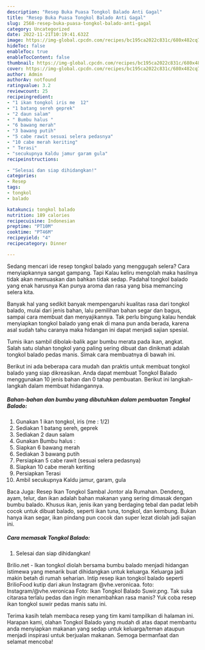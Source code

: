 ```yaml
---
description: "Resep Buka Puasa Tongkol Balado Anti Gagal"
title: "Resep Buka Puasa Tongkol Balado Anti Gagal"
slug: 2568-resep-buka-puasa-tongkol-balado-anti-gagal
category: Uncategorized
date: 2022-11-21T10:19:41.632Z
image: https://img-global.cpcdn.com/recipes/bc195ca2022c831c/680x482cq70/tongkol-balado-foto-resep-utama.jpg
hideToc: false
enableToc: true
enableTocContent: false
thumbnail: https://img-global.cpcdn.com/recipes/bc195ca2022c831c/680x482cq70/tongkol-balado-foto-resep-utama.jpg
cover: https://img-global.cpcdn.com/recipes/bc195ca2022c831c/680x482cq70/tongkol-balado-foto-resep-utama.jpg
author: Admin
authorAv: notfound
ratingvalue: 3.2
reviewcount: 25
recipeingredient:
- "1 ikan tongkol iris me  12"
- "1 batang sereh geprek"
- "2 daun salam"
- " Bumbu halus "
- "6 bawang merah"
- "3 bawang putih"
- "5 cabe rawit sesuai selera pedasnya"
- "10 cabe merah keriting"
- " Terasi"
- "secukupnya Kaldu jamur garam gula"
recipeinstructions:

- "Selesai dan siap dihidangkan!"
categories:
- Resep
tags:
- tongkol
- balado

katakunci: tongkol balado 
nutrition: 189 calories
recipecuisine: Indonesian
preptime: "PT10M"
cooktime: "PT46M"
recipeyield: "4"
recipecategory: Dinner

---
```



Sedang mencari ide resep tongkol balado yang menggugah selera? Cara menyiapkannya sangat gampang. Tapi Kalau keliru mengolah maka hasilnya tidak akan memuaskan dan bahkan tidak sedap. Padahal tongkol balado yang enak harusnya Kan punya aroma dan rasa yang bisa memancing selera kita.


Banyak hal yang sedikit banyak mempengaruhi kualitas rasa dari tongkol balado, mulai dari jenis bahan, lalu pemilihan bahan segar dan bagus, sampai cara membuat dan menyajikannya. Tak perlu bingung kalau hendak menyiapkan tongkol balado yang enak di mana pun anda berada, karena asal sudah tahu caranya maka hidangan ini dapat menjadi sajian spesial.

Tumis ikan sambil dibolak-balik agar bumbu merata pada ikan, angkat. Salah satu olahan tongkol yang paling sering dibuat dan dinikmati adalah tongkol balado pedas manis. Simak cara membuatnya di bawah ini.


Berikut ini ada beberapa cara mudah dan praktis untuk membuat tongkol balado yang siap dikreasikan. Anda dapat membuat Tongkol Balado menggunakan 10 jenis bahan dan 0 tahap pembuatan. Berikut ini langkah-langkah dalam membuat hidangannya.

<!--inarticleads1-->

##### Bahan-bahan dan bumbu yang dibutuhkan dalam pembuatan Tongkol Balado:

1. Gunakan 1 ikan tongkol, iris (me : 1/2)
1. Sediakan 1 batang sereh, geprek
1. Sediakan 2 daun salam
1. Gunakan  Bumbu halus :
1. Siapkan 6 bawang merah
1. Sediakan 3 bawang putih
1. Persiapkan 5 cabe rawit (sesuai selera pedasnya)
1. Siapkan 10 cabe merah keriting
1. Persiapkan  Terasi
1. Ambil secukupnya Kaldu jamur, garam, gula


Baca Juga: Resep Ikan Tongkol Sambal Jontor ala Rumahan. Dendeng, ayam, telur, dan ikan adalah bahan makanan yang sering dimasak dengan bumbu balado. Khusus ikan, jenis ikan yang berdaging tebal dan padat lebih cocok untuk dibuat balado, seperti ikan tuna, tongkol, dan kembung. Bukan hanya ikan segar, ikan pindang pun cocok dan super lezat diolah jadi sajian ini. 

<!--inarticleads2-->

##### Cara memasak Tongkol Balado:


1. Selesai dan siap dihidangkan!

Brilio.net - Ikan tongkol diolah bersama bumbu balado menjadi hidangan istimewa yang menarik buat dihidangkan untuk keluarga. Keluarga jadi makin betah di rumah seharian. Intip resep ikan tongkol balado seperti BrilioFood kutip dari akun Instagram @vhe.veronicaa. foto: Instagram/@vhe.veronicaa Foto: Ikan Tongkol Balado Suwir.png. Tak suka citarasa terlalu pedas dan ingin menambahkan rasa manis? Yuk coba resep ikan tongkol suwir pedas manis satu ini. 

Terima kasih telah membaca resep yang tim kami tampilkan di halaman ini. Harapan kami, olahan Tongkol Balado yang mudah di atas dapat membantu anda menyiapkan makanan yang sedap untuk keluarga/teman ataupun menjadi inspirasi untuk berjualan makanan. Semoga bermanfaat dan selamat mencoba!

